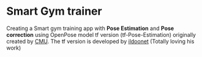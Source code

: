 # Smart Gym trainer

Creating a Smart gym training app with **Pose Estimation** and **Pose correction** using OpenPose model tf version (tf-Pose-Estimation) 
originally created by [CMU][1]. The tf version is developed by [ildoonet][2] (Totally loving his work)





[1]: https://github.com/CMU-Perceptual-Computing-Lab/openpose "CMU"
[2]: https://github.com/ildoonet/tf-pose-estimation "ildoonet"
